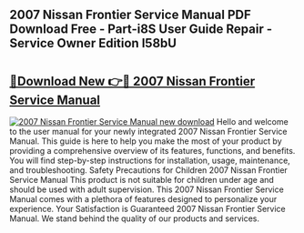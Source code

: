## 2007 Nissan Frontier Service Manual PDF Download Free - Part-i8S User Guide Repair - Service Owner Edition l58bU

# <h2><a href="http://bc13572.oget.top/?id=2007+Nissan+Frontier+Service+Manual">🔗Download New 👉🔴 2007 Nissan Frontier Service Manual</a></h2>

[![2007 Nissan Frontier Service Manual new download](https://i.imgur.com/5g1atiW.png)](http://bc13572.oget.top/?id=2007+Nissan+Frontier+Service+Manual)
Hello and welcome to the user manual for your newly integrated 2007 Nissan Frontier Service Manual. This guide is here to help you make the most of your product by providing a comprehensive overview of its features, functions, and benefits. You will find step-by-step instructions for installation, usage, maintenance, and troubleshooting. Safety Precautions for Children 2007 Nissan Frontier Service Manual This product is not suitable for children under age and should be used with adult supervision. This 2007 Nissan Frontier Service Manual comes with a plethora of features designed to personalize your experience. Your Satisfaction is Guaranteed 2007 Nissan Frontier Service Manual. We stand behind the quality of our products and services.
